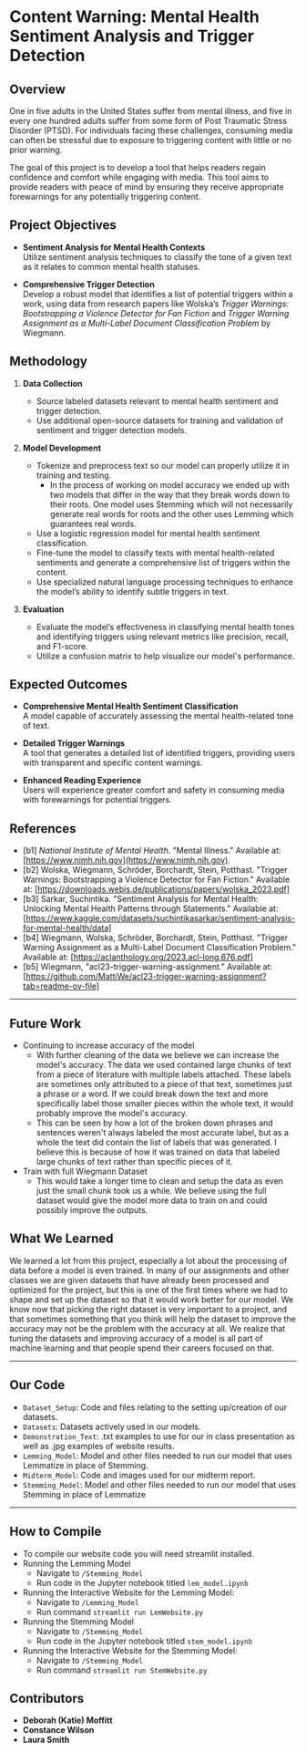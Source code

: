 # Content Warning: Mental Health Sentiment Analysis and Trigger Detection

## Overview

One in five adults in the United States suffer from mental illness, and five in every one hundred adults suffer from some form of Post Traumatic Stress Disorder (PTSD). For individuals facing these challenges, consuming media can often be stressful due to exposure to triggering content with little or no prior warning. 

The goal of this project is to develop a tool that helps readers regain confidence and comfort while engaging with media. This tool aims to provide readers with peace of mind by ensuring they receive appropriate forewarnings for any potentially triggering content.

## Project Objectives

- **Sentiment Analysis for Mental Health Contexts**  
  Utilize sentiment analysis techniques to classify the tone of a given text as it relates to common mental health statuses.

- **Comprehensive Trigger Detection**  
  Develop a robust model that identifies a list of potential triggers within a work, using data from research papers like Wolska’s *Trigger Warnings: Bootstrapping a Violence Detector for Fan Fiction* and *Trigger Warning Assignment as a Multi-Label Document Classification Problem* by Wiegmann.

## Methodology

1. **Data Collection**
   - Source labeled datasets relevant to mental health sentiment and trigger detection.
   - Use additional open-source datasets for training and validation of sentiment and trigger detection models.

2. **Model Development**
   - Tokenize and preprocess text so our model can properly utilize it in training and testing.
      - In the process of working on model accuracy we ended up with two models that differ in the way that they break words down to their roots. One model uses Stemming which will not necessarily generate real words for roots and the other uses Lemming which guarantees real words.
   - Use a logistic regression model for mental health sentiment classification.
   - Fine-tune the model to classify texts with mental health-related sentiments and generate a comprehensive list of triggers within the content.
   - Use specialized natural language processing techniques to enhance the model’s ability to identify subtle triggers in text.

4. **Evaluation**
   - Evaluate the model’s effectiveness in classifying mental health tones and identifying triggers using relevant metrics like precision, recall, and F1-score.
   - Utilize a confusion matrix to help visualize our model's performance.

## Expected Outcomes

- **Comprehensive Mental Health Sentiment Classification**  
  A model capable of accurately assessing the mental health-related tone of text.

- **Detailed Trigger Warnings**  
  A tool that generates a detailed list of identified triggers, providing users with transparent and specific content warnings.

- **Enhanced Reading Experience**  
  Users will experience greater comfort and safety in consuming media with forewarnings for potential triggers.

## References

- \[b1\] *National Institute of Mental Health*. "Mental Illness." Available at: [https://www.nimh.nih.gov](https://www.nimh.nih.gov).
- \[b2\] Wolska, Wiegmann, Schröder, Borchardt, Stein, Potthast. "Trigger Warnings: Bootstrapping a Violence Detector for Fan Fiction." Available at: [https://downloads.webis.de/publications/papers/wolska_2023.pdf]
- \[b3\] Sarkar, Suchintika. "Sentiment Analysis for Mental Health: Unlocking Mental Health Patterns through Statements." Available at: [https://www.kaggle.com/datasets/suchintikasarkar/sentiment-analysis-for-mental-health/data]
- \[b4\] Wiegmann, Wolska, Schröder, Borchardt, Stein, Potthast. "Trigger Warning Assignment as a Multi-Label Document Classification Problem." Available at: [https://aclanthology.org/2023.acl-long.676.pdf]
- \[b5\] Wiegmann, "acl23-trigger-warning-assignment." Available at: [https://github.com/MattiWe/acl23-trigger-warning-assignment?tab=readme-ov-file]

---

## Future Work

- Continuing to increase accuracy of the model
  - With further cleaning of the data we believe we can increase the model's accuracy. The data we used contained large chunks of text from a piece of literature with multiple labels attached. These labels are sometimes only attributed to a piece of that text, sometimes just a phrase or a word. If we could break down the text and more specifically label those smaller pieces within the whole text, it would probably improve the model's accuracy.
  - This can be seen by how a lot of the broken down phrases and sentences weren't always labeled the most accurate label, but as a whole the text did contain the list of labels that was generated. I believe this is because of how it was trained on data that labeled large chunks of text rather than specific pieces of it. 
- Train with full Wiegmann Dataset
  - This would take a longer time to clean and setup the data as even just the small chunk took us a while. We believe using the full dataset would give the model more data to train on and could possibly improve the outputs.
 
## What We Learned

We learned a lot from this project, especially a lot about the processing of data before a model is even trained. In many of our assignments and other classes we are given datasets that have already been processed and optimized for the project, but this is one of the first times where we had to shape and set up the dataset so that it would work better for our model. We know now that picking the right dataset is very important to a project, and that sometimes something that you think will help the dataset to improve the accuracy may not be the problem with the accuracy at all. We realize that tuning the datasets and improving accuracy of a model is all part of machine learning and that people spend their careers focused on that. 

---
## Our Code

- `Dataset_Setup`: Code and files relating to the setting up/creation of our datasets.
- `Datasets`: Datasets actively used in our models.
- `Demonstration_Text`: .txt examples to use for our in class presentation as well as .jpg examples of website results.
- `Lemming_Model`: Model and other files needed to run our model that uses Lemmatize in place of Stemming.
- `Midterm_Model`: Code and images used for our midterm report.
- `Stemming_Model`: Model and other files needed to run our model that uses Stemming in place of Lemmatize
---
## How to Compile
- To compile our website code you will need streamlit installed.
- Running the Lemming Model
  - Navigate to `/Stemming_Model`
  - Run code in the Jupyter notebook titled `lem_model.ipynb`
- Running the Interactive Website for the Lemming Model: 
  - Navigate to `/Lemming_Model`
  - Run command `streamlit run LemWebsite.py`
- Running the Stemming Model
  - Navigate to `/Stemming_Model`
  - Run code in the Jupyter notebook titled `stem_model.ipynb`
- Running the Interactive Website for the Stemming Model: 
  - Navigate to `/Stemming_Model`
  - Run command `streamlit run StemWebsite.py`
## Contributors

- **Deborah (Katie) Moffitt**
- **Constance Wilson**
- **Laura Smith** 
